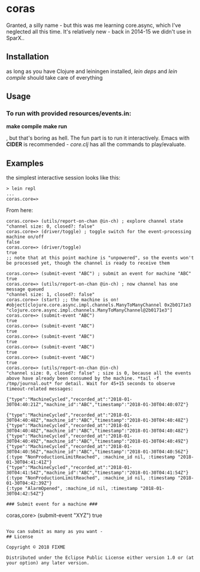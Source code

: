 # coras

Granted, a silly name - but this was me learning core.async, which I've neglected all this time. It's relatively new - back in 2014-15 we didn't use in SparX..

## Installation

as long as you have Clojure and leiningen installed, *lein deps* and *lein compile* should take care of everything

## Usage

### To run with provided resources/events.in:

**make compile**
**make run**

, but that's boring as hell. The fun part is to run it interactively. Emacs with **CIDER** is recommended - *core.clj* has all the commands to play/evaluate.

## Examples

the simplest interactive session looks like this:

```
> lein repl
...
coras.core=>
```

From here:

```
coras.core=> (utils/report-on-chan @in-ch) ; explore channel state
"channel size: 0, closed?: false"
coras.core=> (driver/toggle) ; toggle switch for the event-processing machine on/off
false
coras.core=> (driver/toggle)
true
;; note that at this point machine is "unpowered", so the events won't be processed yet, though the channel is ready to receive them

coras.core=> (submit-event "ABC") ; submit an event for machine "ABC"
true
coras.core=> (utils/report-on-chan @in-ch) ; now channel has one message queued
"channel size: 1, closed?: false"
coras.core=> (start) ;; the machine is on!
#object[clojure.core.async.impl.channels.ManyToManyChannel 0x2b0171e3 "clojure.core.async.impl.channels.ManyToManyChannel@2b0171e3"]
coras.core=> (submit-event "ABC")
true
coras.core=> (submit-event "ABC")
true
coras.core=> (submit-event "ABC")
true
coras.core=> (submit-event "ABC")
true
coras.core=> (submit-event "ABC")
true
coras.core=> (utils/report-on-chan @in-ch)
"channel size: 0, closed?: false" ; size is 0, because all the events above have already been consumed by the machine. *tail -f /tmp/journal.out* for detail. Wait for 45+15 seconds to observe timeout-related messages:

{"type":"MachineCycled","recorded_at":"2018-01-30T04:40:21Z","machine_id":"ABC","timestamp":"2018-01-30T04:40:07Z"}

{"type":"MachineCycled","recorded_at":"2018-01-30T04:40:48Z","machine_id":"ABC","timestamp":"2018-01-30T04:40:48Z"}
{"type":"MachineCycled","recorded_at":"2018-01-30T04:40:48Z","machine_id":"ABC","timestamp":"2018-01-30T04:40:48Z"}
{"type":"MachineCycled","recorded_at":"2018-01-30T04:40:49Z","machine_id":"ABC","timestamp":"2018-01-30T04:40:49Z"}
{"type":"MachineCycled","recorded_at":"2018-01-30T04:40:56Z","machine_id":"ABC","timestamp":"2018-01-30T04:40:56Z"}
{:type "NonProductionLimitReached", :machine_id nil, :timestamp "2018-01-30T04:41:41Z"}
{"type":"MachineCycled","recorded_at":"2018-01-30T04:41:54Z","machine_id":"ABC","timestamp":"2018-01-30T04:41:54Z"}
{:type "NonProductionLimitReached", :machine_id nil, :timestamp "2018-01-30T04:42:39Z"}
{:type "AlarmOpened", :machine_id nil, :timestamp "2018-01-30T04:42:54Z"}

### Submit event for a machine ###
```
coras,core> (submit-event "XYZ")
true
```

You can submit as many as you want - 
## License

Copyright © 2018 FIXME

Distributed under the Eclipse Public License either version 1.0 or (at
your option) any later version.
